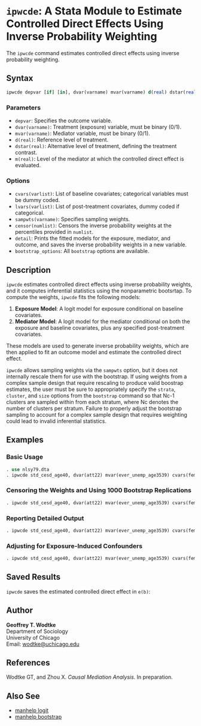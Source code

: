 # `ipwcde`: A Stata Module to Estimate Controlled Direct Effects Using Inverse Probability Weighting

The `ipwcde` command estimates controlled direct effects using inverse probability weighting.

## Syntax

```stata
ipwcde depvar [if] [in], dvar(varname) mvar(varname) d(real) dstar(real) m(real) [options]
```

### Parameters

- `depvar`: Specifies the outcome variable.
- `dvar(varname)`: Treatment (exposure) variable, must be binary (0/1).
- `mvar(varname)`: Mediator variable, must be binary (0/1).
- `d(real)`: Reference level of treatment.
- `dstar(real)`: Alternative level of treatment, defining the treatment contrast.
- `m(real)`: Level of the mediator at which the controlled direct effect is evaluated.

### Options

- `cvars(varlist)`: List of baseline covariates; categorical variables must be dummy coded.
- `lvars(varlist)`: List of post-treatment covariates, dummy coded if categorical.
- `sampwts(varname)`: Specifies sampling weights.
- `censor(numlist)`: Censors the inverse probability weights at the percentiles provided in `numlist`.
- `detail`: Prints the fitted models for the exposure, mediator, and outcome, and saves the inverse probability weights in a new variable.
- `bootstrap_options`: All `bootstrap` options are available.

## Description

`ipwcde` estimates controlled direct effects using inverse probability weights, and it computes inferential statistics using the nonparametric bootsrtap. To compute the weights, `ipwcde` fits the following models:

1. **Exposure Model**: A logit model for exposure conditional on baseline covariates.
2. **Mediator Model**: A logit model for the mediator conditional on both the exposure and baseline covariates, plus any specified post-treatment covariates.

These models are used to generate inverse probability weights, which are then applied to fit an outcome model and estimate the controlled direct effect.

`ipwcde` allows sampling weights via the `sampwts` option, but it does not internally rescale them for use with the bootstrap. If using weights from a complex sample design that require rescaling to produce valid boostrap estimates, the user must be sure to appropriately specify the `strata`, `cluster`, and `size` options from the `bootstrap` command so that Nc-1 clusters are sampled within from each stratum, where Nc denotes the number of clusters per stratum. Failure to properly adjust the bootstrap sampling to account for a complex sample design that requires weighting could lead to invalid inferential statistics.

## Examples

### Basic Usage
```stata
. use nlsy79.dta
. ipwcde std_cesd_age40, dvar(att22) mvar(ever_unemp_age3539) cvars(female black hispan paredu parprof parinc_prank famsize afqt3) d(1) dstar(0) m(0)
```

### Censoring the Weights and Using 1000 Bootstrap Replications
```stata
. ipwcde std_cesd_age40, dvar(att22) mvar(ever_unemp_age3539) cvars(female black hispan paredu parprof parinc_prank famsize afqt3) d(1) dstar(0) m(0) censor(1 99) reps(1000)
```

### Reporting Detailed Output
```stata
. ipwcde std_cesd_age40, dvar(att22) mvar(ever_unemp_age3539) cvars(female black hispan paredu parprof parinc_prank famsize afqt3) d(1) dstar(0) m(0) censor(1 99) reps(1000) detail 
```

### Adjusting for Exposure-Induced Confounders
```stata
. ipwcde std_cesd_age40, dvar(att22) mvar(ever_unemp_age3539) cvars(female black hispan paredu parprof parinc_prank famsize afqt3) lvars(cesd_1992) d(1) dstar(0) m(0) censor(1 99) reps(1000) detail 
```

## Saved Results

`ipwcde` saves the estimated controlled direct effect in `e(b)`:

## Author

**Geoffrey T. Wodtke**  
Department of Sociology  
University of Chicago  
Email: [wodtke@uchicago.edu](mailto:wodtke@uchicago.edu)

## References

Wodtke GT, and Zhou X. *Causal Mediation Analysis*. In preparation.

## Also See

- [manhelp logit](#)
- [manhelp bootstrap](#)
